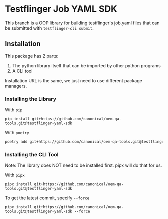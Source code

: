 # Testflinger Job YAML SDK

This branch is a OOP library for building testflinger's job.yaml files
that can be submitted with `testflinger-cli submit`.


## Installation

This package has 2 parts:
1. The python library itself that can be imported by other python programs
2. A CLI tool

Installation URL is the same, we just need to use different package managers.

### Installing the Library

With `pip`

```
pip install git+https://github.com/canonical/oem-qa-tools.git@testflinger-yaml-sdk
```

With `poetry`

```sh
poetry add git+https://github.com/canonical/oem-qa-tools.git@testflinger-yaml-sdk
```

### Installing the CLI Tool

Note: The library does NOT need to be installed first. pipx will do that for us.

With `pipx`

```
pipx install git+https://github.com/canonical/oem-qa-tools.git@testflinger-yaml-sdk
```

To get the latest commit, specify `--force`

```
pipx install git+https://github.com/canonical/oem-qa-tools.git@testflinger-yaml-sdk --force
```

